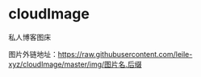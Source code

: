 # cloudImage

私人博客图床

图片外链地址：https://raw.githubusercontent.com/leile-xyz/cloudImage/master/img/图片名.后缀
